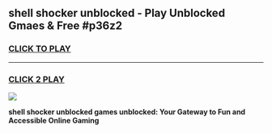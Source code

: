 
## shell shocker unblocked - Play Unblocked Gmaes & Free #p36z2
<h3>
<a href="https://news.freeplayer.one?title=shell_shocker_unblocked&ref=24F">CLICK TO PLAY</a></h3>
<hr>

<h3>
<a href="https://news.freeplayer.one?title=shell_shocker_unblocked&ref=24F">CLICK 2 PLAY</a>
  
</h3>

<a href="https://news.freeplayer.one?title=shell_shocker_unblocked&ref=24F/"><img src="https://clearcache.store/games.png"></a>


**shell shocker unblocked games unblocked: Your Gateway to Fun and Accessible Online Gaming**
